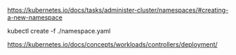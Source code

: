 https://kubernetes.io/docs/tasks/administer-cluster/namespaces/#creating-a-new-namespace

kubectl create -f ./namespace.yaml

https://kubernetes.io/docs/concepts/workloads/controllers/deployment/

